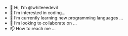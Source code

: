 - 👋 Hi, I’m @whiteeedevil
- 👀 I’m interested in coding...
- 🌱 I’m currently learning new programming languages ...
- 💞️ I’m looking to collaborate on ...
- 📫 How to reach me ...

<!---
whiteeedevil/whiteeedevil is a ✨ special ✨ repository because its `README.md` (this file) appears on your GitHub profile.
You can click the Preview link to take a look at your changes.
--->
